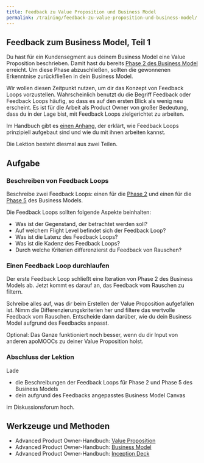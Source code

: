 ```yaml
---
title: Feedback zu Value Proposition und Business Model
permalink: /training/feedback-zu-value-proposition-und-business-model/
---
```


## Feedback zum Business Model, Teil 1

Du hast für ein Kundensegment aus deinem Business Model eine Value Proposition beschrieben. 
Damit hast du bereits [Phase 2 des Business Model ](https://manual.advancedproductowner.com/business-model/#2-verstehen)erreicht. 
Um diese Phase abzuschließen, sollten die gewonnenen Erkenntnise zurückfließen in dein Business Model.

Wir wollen diesen Zeitpunkt nutzen, um dir das Konzept von Feedback Loops vorzustellen. 
Wahrscheinlich benutzt du die Begriff Feedback oder Feedback Loops häufig, so dass es auf den ersten Blick als wenig neu erscheint.
Es ist für die Arbeit als Product Owner von großer Bedeutung, dass du in der Lage bist, mit Feedback Loops zielgerichtet zu arbeiten.

Im Handbuch gibt es [einen Anhang](https://manual.advancedproductowner.com/feedback-loops/), der erklärt, wie Feedback Loops prinzipiell aufgebaut sind und wie du mit ihnen arbeiten kannst.

Die Lektion besteht diesmal aus zwei Teilen.

## Aufgabe
### Beschreiben von Feedback Loops
Beschreibe zwei Feedback Loops: einen für die [Phase 2](https://manual.advancedproductowner.com/business-model/#2-verstehen) und einen für die [Phase 5](https://manual.advancedproductowner.com/business-model/#5-durchf%C3%BChren) des Business Models.

Die Feedback Loops sollten folgende Aspekte beinhalten:

* Was ist der Gegenstand, der betrachtet werden soll?
* Auf welchem Flight Level befindet sich der Feedback Loop?
* Was ist die Latenz des Feedback Loops?
* Was ist die Kadenz des Feedback Loops?
* Durch welche Kriterien differenzierst du Feedback von Rauschen?

### Einen Feedback Loop durchlaufen

Der erste Feedback Loop schließt eine Iteration von Phase 2 des Business Models ab. 
Jetzt kommt es darauf an, das Feedback vom Rauschen zu filtern.

Schreibe alles auf, was dir beim Erstellen der Value Proposition aufgefallen ist. 
Nimm die Differenzierungskriterien her und filtere das wertvolle Feedback vom Rauschen. 
Entscheide dann darüber, wie du dein Business Model aufgrund des Feedbacks anpasst.

Optional: Das Ganze funktioniert noch besser, wenn du dir Input von anderen apoMOOCs zu deiner Value Proposition holst.

### Abschluss der Lektion

Lade

* die Beschreibungen der Feedback Loops für Phase 2 und Phase 5 des Business Models
* dein aufgrund des Feedbacks angepasstes Business Model Canvas

im Diskussionsforum hoch.


## Werkzeuge und Methoden

* Advanced Product Owner-Handbuch: [Value Proposition][1]
* Advanced Product Owner-Handbuch: [Business Model][2]
* Advanced Product Owner-Handbuch: [Inception Deck][3]

[1]:	https://manual.advancedproductowner.com/value-proposition/
[2]:	https://manual.advancedproductowner.com/business-model/
[3]:	https://manual.advancedproductowner.com/inception-deck/